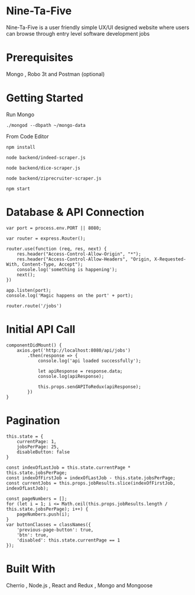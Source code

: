 # Nine-Ta-Five

Nine-Ta-Five is a user friendly simple UX/UI designed website where users can browse through entry level software development jobs

# Prerequisites 

Mongo , Robo 3t  and  Postman (optional) 

# Getting Started

Run Mongo
````
./mongod --dbpath ~/mongo-data
````
From Code Editor
````
npm install
````
````
node backend/indeed-scraper.js 
````
````
node backend/dice-scraper.js 
````
````
node backend/ziprecruiter-scraper.js
````
````
npm start
````

# Database & API Connection
````
var port = process.env.PORT || 8080;

var router = express.Router();

router.use(function (req, res, next) {
    res.header("Access-Control-Allow-Origin", "*");
    res.header("Access-Control-Allow-Headers", "Origin, X-Requested-With, Content-Type, Accept");
    console.log('something is happening');
    next();
})

app.listen(port);
console.log('Magic happens on the port' + port);

router.route('/jobs')
````

# Initial API Call
````
componentDidMount() {
    axios.get('http://localhost:8080/api/jobs')
        .then(response => {
            console.log('api loaded successfully');

            let apiResponse = response.data;
            console.log(apiResponse);

            this.props.sendAPIToRedux(apiResponse);
        })
}
````

# Pagination
````
this.state = {
    currentPage: 1,
    jobsPerPage: 25,
    disableButton: false
}

const indexOfLastJob = this.state.currentPage * this.state.jobsPerPage;
const indexOfFirstJob = indexOfLastJob - this.state.jobsPerPage;
const currentJobs = this.props.jobResults.slice(indexOfFirstJob, indexOfLastJob);

const pageNumbers = [];
for (let i = 1; i <= Math.ceil(this.props.jobResults.length / this.state.jobsPerPage); i++) {
    pageNumbers.push(i);
}
var buttonClasses = classNames({
    'previous-page-button': true,
    'btn': true,
    'disabled': this.state.currentPage == 1
});
````
        
# Built With

Cherrio , Node.js , React and Redux , Mongo and Mongoose

